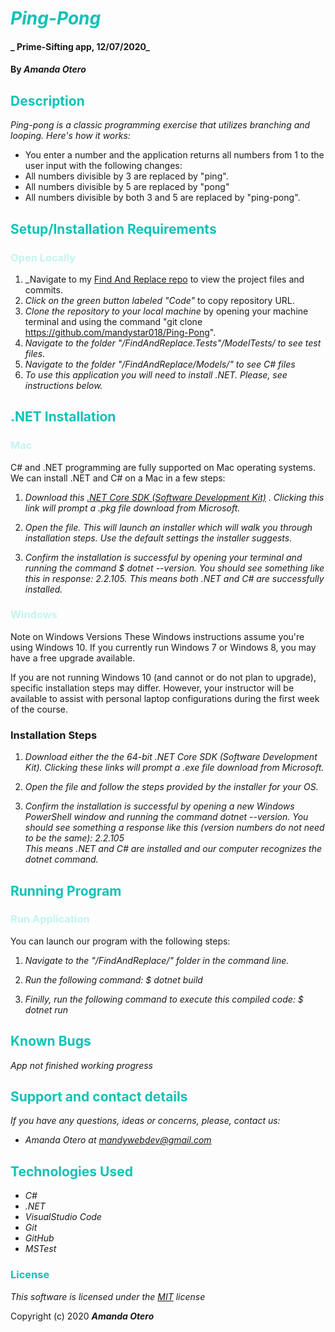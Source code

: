 # <span style="color:#0ec2b8">_Ping-Pong_</span>

#### _ Prime-Sifting app, 12/07/2020_

#### By _**Amanda Otero**_

## <span style="color:#0ec2b8">Description</span>

_Ping-pong is a classic programming exercise that utilizes branching and looping. Here's how it works:_

* You enter a number and the application returns all numbers from 1 to the user input with the following changes:
* All numbers divisible by 3 are replaced by "ping".
* All numbers divisible by 5 are replaced by "pong"
* All numbers divisible by both 3 and 5 are replaced by "ping-pong".

## <span style="color:#0ec2b8">Setup/Installation Requirements</span>
### <span style="color:#c4f4ef">Open Locally</span>
1. _Navigate to my [Find And Replace repo](https://github.com/mandystar018/Ping-Pong) to view the project files and commits.
2. _Click on the green button labeled "Code"_ to copy repository URL.
3. _Clone the repository to your local machine_ by opening your machine terminal and using the command "git clone https://github.com/mandystar018/Ping-Pong".
4. _Navigate to the folder "/FindAndReplace.Tests"/ModelTests/ to see test files._
5. _Navigate to the folder "/FindAndReplace/Models/" to see C# files_
6. _To use this application you will need to install .NET. Please, see instructions below._

## <span style="color:#0ec2b8">.NET Installation</span> 


### <span style="color:#c4f4ef">Mac</span> 
<p>C# and .NET programming are fully supported on Mac operating systems. We can install .NET and C# on a Mac in a few steps:</p>

1. _Download this [.NET Core SDK (Software Development Kit)](https://dotnet.microsoft.com/download/dotnet-core/thank-you/sdk-2.2.106-macos-x64-installer) . Clicking this link will prompt a .pkg file download from Microsoft._

2. _Open the file. This will launch an installer which will walk you through installation steps. Use the default settings the installer suggests._ 

3. _Confirm the installation is successful by opening your terminal and running the command $ dotnet --version. You should see something like this in response: 2.2.105. This means both .NET and C# are successfully installed._

### <span style="color:#c4f4ef">Windows</span> 
Note on Windows Versions
These Windows instructions assume you're using Windows 10. If you currently run Windows 7 or Windows 8, you may have a free upgrade available.

If you are not running Windows 10 (and cannot or do not plan to upgrade), specific installation steps may differ. However, your instructor will be available to assist with personal laptop configurations during the first week of the course.

### Installation Steps
1. _Download either the the 64-bit .NET Core SDK (Software Development Kit). Clicking these links will prompt a .exe file download from Microsoft._

2. _Open the file and follow the steps provided by the installer for your OS._

3. _Confirm the installation is successful by opening a new Windows PowerShell window and running the command dotnet --version. You should see something a response like this (version numbers do not need to be the same): 2.2.105_<br>
_This means .NET and C# are installed and our computer recognizes the dotnet command._

## <span style="color:#0ec2b8">Running Program</span> 
### <span style="color:#c4f4ef">Run Application</span>
<p>You can launch our program with the following steps:</p>

1. _Navigate to the "/FindAndReplace/" folder in the command line._

2. _Run the following command: $ dotnet build_

3. _Finilly, run the following command to execute this compiled code: $ dotnet run_


## <span style="color:#0ec2b8">Known Bugs</span>

_App not finished working progress_

## <span style="color:#0ec2b8">Support and contact details</span>

_If you have any questions, ideas or concerns, please, contact us:_
* _Amanda Otero at [mandywebdev@gmail.com](mailto:mandywebdev@gmail.com)_


## <span style="color:#0ec2b8">Technologies Used</span>

* _C#_
* _.NET_
* _VisualStudio Code_
* _Git_
* _GitHub_
* _MSTest_

### <span style="color:#0ec2b8">License</span> 

*This software is licensed under the [MIT](https://choosealicense.com/licenses/mit/) license*

Copyright (c) 2020 **_Amanda Otero_**